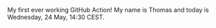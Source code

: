 My first ever working GitHub Action!
My name is Thomas and today is Wednesday, 24 May, 14:30 CEST. 
